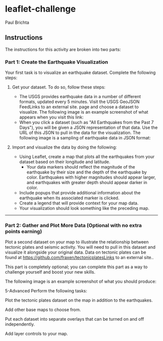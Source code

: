 # leaflet-challenge
Paul Brichta

## Instructions
The instructions for this activity are broken into two parts:

### Part 1: Create the Earthquake Visualization
Your first task is to visualize an earthquake dataset. Complete the following steps:
1. Get your dataset. To do so, follow these steps:
    - The USGS provides earthquake data in a number of different formats, updated every 5 minutes. Visit the USGS GeoJSON FeedLinks to an external site. page and choose a dataset to visualize. The following image is an example screenshot of what appears when you visit this link:
    - When you click a dataset (such as "All Earthquakes from the Past 7 Days"), you will be given a JSON representation of that data. Use the URL of this JSON to pull in the data for the visualization. The following image is a sampling of earthquake data in JSON format:

2. Import and visualize the data by doing the following:
    - Using Leaflet, create a map that plots all the earthquakes from your dataset based on their longitude and latitude.
        - Your data markers should reflect the magnitude of the earthquake by their size and the depth of the earthquake by color. Earthquakes with higher magnitudes should appear larger, and earthquakes with greater depth should appear darker in color.
    - Include popups that provide additional information about the earthquake when its associated marker is clicked.
    - Create a legend that will provide context for your map data.
    - Your visualization should look something like the preceding map.

---

### Part 2: Gather and Plot More Data (Optional with no extra points earning)
Plot a second dataset on your map to illustrate the relationship between tectonic plates and seismic activity. You will need to pull in this dataset and visualize it alongside your original data. Data on tectonic plates can be found at https://github.com/fraxen/tectonicplatesLinks to an external site..

This part is completely optional; you can complete this part as a way to challenge yourself and boost your new skills.

The following image is an example screenshot of what you should produce:

5-Advanced
Perform the following tasks:

Plot the tectonic plates dataset on the map in addition to the earthquakes.

Add other base maps to choose from.

Put each dataset into separate overlays that can be turned on and off independently.

Add layer controls to your map.
